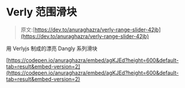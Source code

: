 # Verly 范围滑块

> 原文:[https://dev.to/anuraghazra/verly-range-slider-42jb](https://dev.to/anuraghazra/verly-range-slider-42jb)

用 Verlyjs 制成的漂亮 Dangly 系列滑块

[https://codepen.io/anuraghazra/embed/agKJEd?height=600&default-tab=result&embed-version=2](https://codepen.io/anuraghazra/embed/agKJEd?height=600&default-tab=result&embed-version=2)